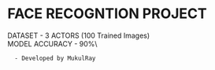 # FACE RECOGNTION PROJECT

DATASET - 3 ACTORS (100 Trained Images)\
MODEL ACCURACY - 90%\

      - Developed by MukulRay

